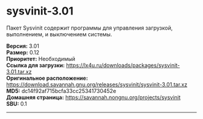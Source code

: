 # sysvinit-3.01

Пакет Sysvinit содержит программы для управления загрузкой, выполнением, и выключением системы.

**Версия:** 3.01
<br />
**Размер:** 0.12
<br />
**Приоритет:** Необходимый
<br />
**Ссылка для загрузки:** https://lx4u.ru/downloads/packages/sysvinit-3.01.tar.xz
<br />
**Оригинальное расположение:** https://download.savannah.gnu.org/releases/sysvinit/sysvinit-3.01.tar.xz
<br />
**MD5:** dc14f92af715bcfa33cc25341730452e
<br />
**Домашняя страница:** https://savannah.nongnu.org/projects/sysvinit
        <br />
**SBU:** 0.1

***
            